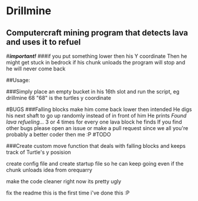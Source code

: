 # Drillmine
## Computercraft mining program that detects lava and uses it to refuel
#**_important!_**
###if you put something lower then his Y coordinate Then he might get stuck in bedrock
if his chunk unloads the program will stop and he will never come back

##Usage:

###Simply place an empty bucket in his 16th slot and run the script,
eg drillmine 68 "68" is the turtles y coordinate


#BUGS
###Falling blocks make him come back lower then intended
He digs his next shaft to go up randomly instead of in front of him
He prints *Found lava refueling...* 3 or 4 times for every one lava block he finds
If you find other bugs please open an issue or make a pull request since we all you're probably a better coder then me :P
#TODO

###Create custom move function that deals with falling blocks and keeps track of Turtle's y posision

create config file and create startup file so he can keep going even if the chunk unloads idea from orequarry

make the code cleaner right now its pretty ugly

fix the readme this is the first time i've done this :P
